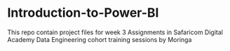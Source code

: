 # Introduction-to-Power-BI
This repo contain project files for week 3 Assignments in Safaricom Digital Academy Data Engineering cohort training sessions by Moringa
